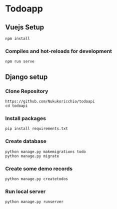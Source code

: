 # Todoapp


## Vuejs Setup
```
npm install
```

### Compiles and hot-reloads for development
```
npm run serve
```

## Django setup

### Clone Repository
```
https://github.com/Nukukoricchio/todoapi
cd todoapi
```

### Install packages
```
pip install requirements.txt
```

### Create database
```
python manage.py makemigrations todo
python manage.py migrate
```


### Create some demo records
```
python manage.py createtodos
```

### Run local server
```
python manage.py runserver
```